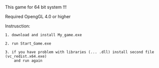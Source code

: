 This game for 64 bit system !!!

Required OpengGL 4.0 or higher

Instrusction:

	1. download and install My_game.exe
	
	2. run Start_Game.exe

	3. if you have problem with libraries (... .dll) install second file (vc_redist.x64.exe)
		and run again
